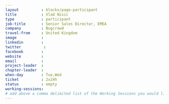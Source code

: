 ```yaml
---
layout          : blocks/page-participant
title           : Vlad Nisic
type            : participant
job-title       : Senior Sales Director, EMEA
company         : Bugcrowd
travel-from     : United Kingdom
image           :
linkedin        :
twitter          :
facebook        :
website         :
email           :
project-leader  :
chapter-leader  :
when-day        : Tue,Wed
ticket          : 2x24h
status          : empty
working-sessions:
# add above a comma delimited list of the Working Sessions you would like to attend (use the session's title)
---
```


<!-- put more details about participant here -->
